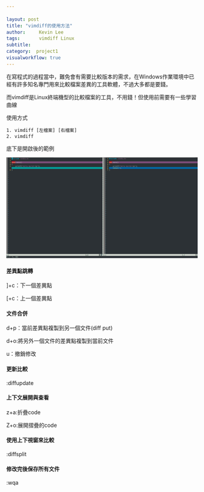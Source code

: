 ```yaml
---

layout: post
title: "vimdiff的使用方法"
author:     Kevin Lee
tags: 		vimdiff Linux
subtitle:   
category:  project1
visualworkflow: true
---
```

在寫程式的過程當中，難免會有需要比較版本的需求，在Windows作業環境中已經有許多知名專門用來比較檔案差異的工具軟體，不過大多都是要錢。

而vimdiff是Linux終端機型的比較檔案的工具，不用錢！但使用前需要有一些學習曲線

使用方式

```
1. vimdiff [左檔案] [右檔案]
2. vimdiff 
```

底下是開啟後的範例

![image-20181210143211402](../img/image-20181210143211402.png)



#### 差異點跳轉

]+c：下一個差異點

[+c：上一個差異點

#### 文件合併

d+p：當前差異點複製到另一個文件(diff put)

d+o:將另外一個文件的差異點複製到當前文件

u：撤銷修改

#### 更新比較

:diffupdate

#### 上下文展開與查看

z+a:折疊code

Z+o:展開摺疊的code

#### 使用上下視窗來比較

:diffsplit

#### 修改完後保存所有文件

:wqa